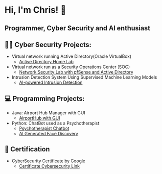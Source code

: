# Hi, I'm Chris! 👋

## Programmer, Cyber Security and AI enthusiast 

## 👨‍💻 Cyber Security Projects:
- Virtual network running Active Directory(Oracle VirtualBox)
  - [Active Directory Home Lab](https://github.com/ChrisXioannou/HomeLabDirectory)
- Virtual network run as a Security Operations Center (SOC)
  - [Network Security Lab with pfSense and Active Directory](https://github.com/ChrisXioannou/SOC_PFSPLINE)
- Intrusion Detection System Using Supervised Machine Learning Models
  - [AI-powered Intrusion Detection](https://github.com/ChrisXioannou/Intrusion-Detection-System-Using-Supervised-Machine-Learning-Models)
  
## 💻 Programming Projects: 

- Java: Airport Hub Manager with GUI
  - [AirportHub with GUI](https://github.com/ChrisXioannou/Airport-Hub-Manager)
- Python: ChatBot used as a Psychotherapist
  - [Psychotherapist Chatbot](https://github.com/ChrisXioannou/Psychotherapist-Chatbot)
  - [AI Generated Face Discovery](https://github.com/ChrisXioannou/Face-Classification-with-Neural-Networks)


## 📜 Certification
- CyberSecurity Certificate by Google 
  - [Certificate Cybersecurity Link](https://coursera.org/verify/professional-cert/P8EV4EFLXEVX)
